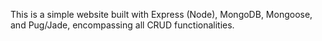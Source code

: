 This is a simple website built with Express (Node), MongoDB, Mongoose, and Pug/Jade, encompassing all CRUD functionalities.
